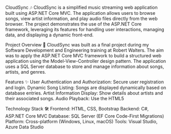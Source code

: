 CloudSync 🎶
CloudSync is a simplified music streaming web application built using ASP.NET Core MVC. The application allows users to browse songs, view artist information, and play audio files directly from the web browser. The project demonstrates the use of the ASP.NET Core framework, leveraging its features for handling user interactions, managing data, and displaying a dynamic front-end.

Project Overview 📜
CloudSync was built as a final project during my Software Development and Engineering training at Robert Walters. The aim was to apply the ASP.NET Core MVC framework to build a structured web application using the Model-View-Controller design pattern. The application uses a SQL Server database to store and manage information about songs, artists, and genres.

Features ✨
User Authentication and Authorization: Secure user registration and login.
Dynamic Song Listing: Songs are displayed dynamically based on database entries.
Artist Information Display: Show details about artists and their associated songs.
Audio Playback: Use the HTML5 <audio> element to play songs directly from the app.
Structured MVC Architecture: Clean separation of concerns using Models, Views, and Controllers.

Technology Stack 🛠
Frontend: HTML, CSS, Bootstrap
Backend: C#, ASP.NET Core MVC
Database: SQL Server (EF Core Code-First Migrations)
Platform: Cross-platform (Windows, Linux, macOS)
Tools: Visual Studio, Azure Data Studio
